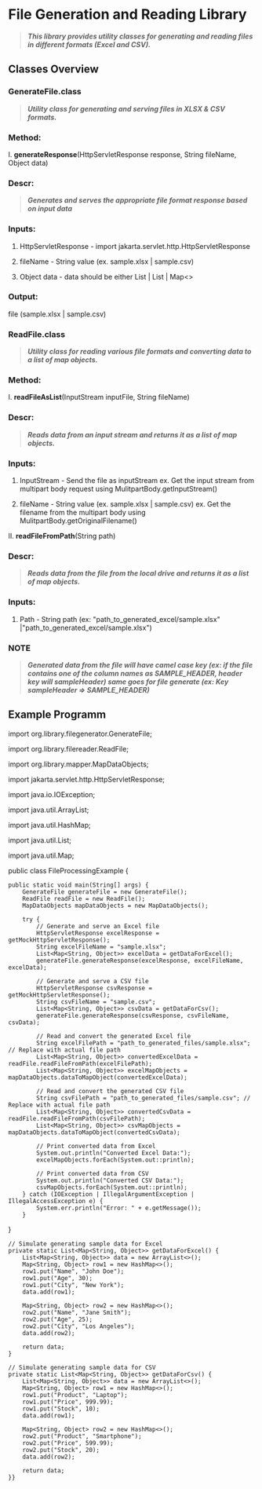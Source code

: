 # File Generation and Reading Library

> ***This library provides utility classes for generating and reading files in different formats (Excel and CSV).***

## Classes Overview

### GenerateFile.class

> ***Utility class for generating and serving files in XLSX & CSV formats.***

### Method:

I. **generateResponse**(HttpServletResponse response, String fileName, Object data)

### Descr: 
> ***Generates and serves the appropriate file format response based on input data***

### Inputs:

1. HttpServletResponse - import jakarta.servlet.http.HttpServletResponse

2. fileName - String value (ex. sample.xlsx | sample.csv)

3. Object data - data should be either List<classObject> | List <JsonString> | Map<>

### Output: 

file (sample.xlsx | sample.csv)

### ReadFile.class

> ***Utility class for reading various file formats and converting data to a list of map objects.***

### Method:

I. **readFileAsList**(InputStream inputFile, String fileName)

### Descr:  

> ***Reads data from an input stream and returns it as a list of map objects.***

### Inputs:

1.  InputStream - Send the file as inputStream ex. Get the input stream from multipart body request using MulitpartBody.getInputStream()

2. fileName - String value (ex. sample.xlsx | sample.csv) ex. Get the filename from the multipart body using MulitpartBody.getOriginalFilename()

II. **readFileFromPath**(String path)

### Descr: 

> ***Reads data from the file from the local drive and returns it as a list of map objects.***

### Inputs:

1. Path - String path (ex: "path_to_generated_excel/sample.xlsx" |"path_to_generated_excel/sample.xlsx")

 ### NOTE

>  ***Generated data from the file will have camel case key (ex: if the file contains one of the column names as **SAMPLE_HEADER**, header key will sampleHeader) same goes for file generate (ex: Key  sampleHeader => SAMPLE_HEADER)***


## Example Programm

import org.library.filegenerator.GenerateFile;

import org.library.filereader.ReadFile;

import org.library.mapper.MapDataObjects;

import jakarta.servlet.http.HttpServletResponse;

import java.io.IOException;

import java.util.ArrayList;

import java.util.HashMap;

import java.util.List;

import java.util.Map;

public class FileProcessingExample {

    public static void main(String[] args) {
        GenerateFile generateFile = new GenerateFile();
        ReadFile readFile = new ReadFile();
        MapDataObjects mapDataObjects = new MapDataObjects();

        try {
            // Generate and serve an Excel file
            HttpServletResponse excelResponse = getMockHttpServletResponse();
            String excelFileName = "sample.xlsx";
            List<Map<String, Object>> excelData = getDataForExcel();
            generateFile.generateResponse(excelResponse, excelFileName, excelData);

            // Generate and serve a CSV file
            HttpServletResponse csvResponse = getMockHttpServletResponse();
            String csvFileName = "sample.csv";
            List<Map<String, Object>> csvData = getDataForCsv();
            generateFile.generateResponse(csvResponse, csvFileName, csvData);

            // Read and convert the generated Excel file
            String excelFilePath = "path_to_generated_files/sample.xlsx"; // Replace with actual file path
            List<Map<String, Object>> convertedExcelData = readFile.readFileFromPath(excelFilePath);
            List<Map<String, Object>> excelMapObjects = mapDataObjects.dataToMapObject(convertedExcelData);

            // Read and convert the generated CSV file
            String csvFilePath = "path_to_generated_files/sample.csv"; // Replace with actual file path
            List<Map<String, Object>> convertedCsvData = readFile.readFileFromPath(csvFilePath);
            List<Map<String, Object>> csvMapObjects =       mapDataObjects.dataToMapObject(convertedCsvData);

            // Print converted data from Excel
            System.out.println("Converted Excel Data:");
            excelMapObjects.forEach(System.out::println);

            // Print converted data from CSV
            System.out.println("Converted CSV Data:");
            csvMapObjects.forEach(System.out::println);
        } catch (IOException | IllegalArgumentException | IllegalAccessException e) {
            System.err.println("Error: " + e.getMessage());
        }
}

    // Simulate generating sample data for Excel
    private static List<Map<String, Object>> getDataForExcel() {
        List<Map<String, Object>> data = new ArrayList<>();
        Map<String, Object> row1 = new HashMap<>();
        row1.put("Name", "John Doe");
        row1.put("Age", 30);
        row1.put("City", "New York");
        data.add(row1);

        Map<String, Object> row2 = new HashMap<>();
        row2.put("Name", "Jane Smith");
        row2.put("Age", 25);
        row2.put("City", "Los Angeles");
        data.add(row2);

        return data;
    }

    // Simulate generating sample data for CSV
    private static List<Map<String, Object>> getDataForCsv() {
        List<Map<String, Object>> data = new ArrayList<>();
        Map<String, Object> row1 = new HashMap<>();
        row1.put("Product", "Laptop");
        row1.put("Price", 999.99);
        row1.put("Stock", 10);
        data.add(row1);

        Map<String, Object> row2 = new HashMap<>();
        row2.put("Product", "Smartphone");
        row2.put("Price", 599.99);
        row2.put("Stock", 20);
        data.add(row2);

        return data;
    }}

